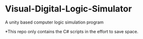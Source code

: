 # Visual-Digital-Logic-Simulator
A unity based computer logic simulation program

*This repo only contains the C# scripts in the effort to save space.
